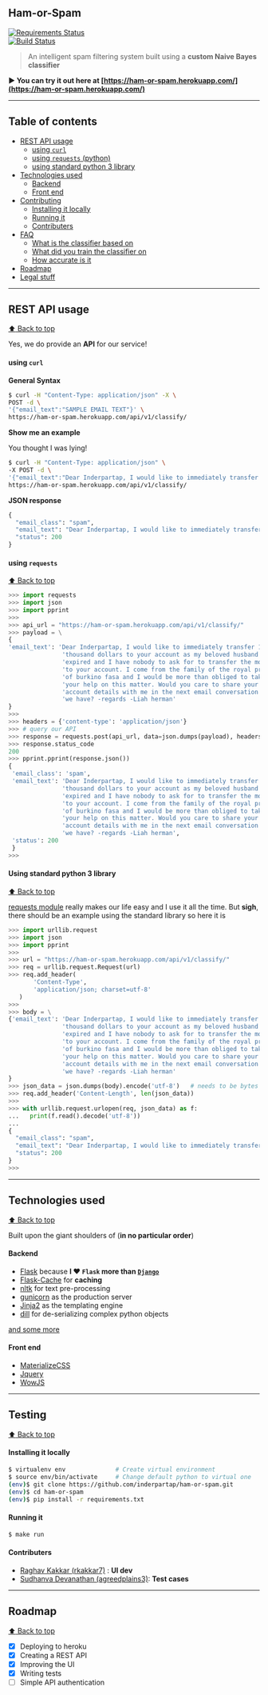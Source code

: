 <h2>Ham-or-Spam</h2>

[![Requirements Status](https://requires.io/github/inderpartap/ham-or-spam/requirements.svg?branch=master)](https://requires.io/github/inderpartap/ham-or-spam/requirements/?branch=master)
<br>
[![Build Status](https://travis-ci.org/inderpartap/ham-or-spam.svg?branch=master)](https://travis-ci.org/inderpartap/ham-or-spam)

> An intelligent spam filtering system built using a **custom Naive Bayes classifier**

**:arrow_forward: You can try it out here at [https://ham-or-spam.herokuapp.com/](https://ham-or-spam.herokuapp.com/)**

***

## Table of contents

- [REST API usage](#rest-api-usage)
    - [using `curl`](#using-curl)
    - [using `requests` (python)](#using-requests)
    - [using standard python 3 library](#using-standard-python-3-library)
- [Technologies used](#technologies-used)
    - [Backend](#backend)
    - [Front end](#front-end)
- [Contributing](#contributing)
    - [Installing it locally](#installing-it-locally)
    - [Running it](#running-it)
    - [Contributers](#contributers)
- [FAQ](#faq)
    - [What is the classifier based on](#what-is-the-classifier-based-on)
    - [What did you train the classifier on](#what-did-you-train-the-classifier-on)
    - [How accurate is it](#how-accurate-is-it)
- [Roadmap](#roadmap)
- [Legal stuff](#legal-stuff)

***

## REST API usage
[:arrow_up: Back to top](#table-of-contents)

Yes, we do provide an **API** for our service!

#### using `curl`

**General Syntax**

```bash
$ curl -H "Content-Type: application/json" -X \
POST -d \
'{"email_text":"SAMPLE EMAIL TEXT"}' \
https://ham-or-spam.herokuapp.com/api/v1/classify/
```

**Show me an example**

You thought I was lying!

```bash
$ curl -H "Content-Type: application/json" \
-X POST -d \
'{"email_text":"Dear Inderpartap, I would like to immediately transfer 10000 thousand dollars to your account as my beloved husband has expired and I have nobody to ask for to transfer the money to your account. I come from the family of the royal prince of burkino fasa and I would be more than obliged to take your help on this matter. Would you care to share your bank account details with me in the next email conversation that we have? -regards -Liah herman"}' \
https://ham-or-spam.herokuapp.com/api/v1/classify/
```

**JSON response**

```python
{
  "email_class": "spam", 
  "email_text": "Dear Inderpartap, I would like to immediately transfer 10000 thousand dollars to your account as my beloved husband has expired and I have nobody to ask for to transfer the money to your account. I come from the family of the royal prince of burkino fasa and I would be more than obliged to take your help on this matter. Would you care to share your bank account details with me in the next email conversation that we have? -regards -Liah herman", 
  "status": 200
}
```

#### using `requests`
[:arrow_up: Back to top](#table-of-contents)


```python
>>> import requests
>>> import json
>>> import pprint
>>>
>>> api_url = "https://ham-or-spam.herokuapp.com/api/v1/classify/"
>>> payload = \
{
'email_text': 'Dear Inderpartap, I would like to immediately transfer 10000 '
               'thousand dollars to your account as my beloved husband has '
               'expired and I have nobody to ask for to transfer the money '
               'to your account. I come from the family of the royal prince '
               'of burkino fasa and I would be more than obliged to take '
               'your help on this matter. Would you care to share your bank '
               'account details with me in the next email conversation that '
               'we have? -regards -Liah herman'
}
>>>
>>> headers = {'content-type': 'application/json'}
>>> # query our API
>>> response = requests.post(api_url, data=json.dumps(payload), headers=headers)
>>> response.status_code
200
>>> pprint.pprint(response.json())
{
 'email_class': 'spam',
 'email_text': 'Dear Inderpartap, I would like to immediately transfer 10000 '
               'thousand dollars to your account as my beloved husband has '
               'expired and I have nobody to ask for to transfer the money '
               'to your account. I come from the family of the royal prince '
               'of burkino fasa and I would be more than obliged to take '
               'your help on this matter. Would you care to share your bank '
               'account details with me in the next email conversation that '
               'we have? -regards -Liah herman',
 'status': 200
 }
>>> 
```

#### Using standard python 3 library
[:arrow_up: Back to top](#table-of-contents)

[requests module](https://github.com/kennethreitz/requests) really makes our life easy and I use it all the time. But **sigh**, there should be an example using the standard library so here it is

```python
>>> import urllib.request
>>> import json
>>> import pprint 
>>>
>>> url = "https://ham-or-spam.herokuapp.com/api/v1/classify/"
>>> req = urllib.request.Request(url)
>>> req.add_header(
       'Content-Type',
       'application/json; charset=utf-8'
   )
>>>
>>> body = \
{'email_text': 'Dear Inderpartap, I would like to immediately transfer 10000 '
               'thousand dollars to your account as my beloved husband has '
               'expired and I have nobody to ask for to transfer the money '
               'to your account. I come from the family of the royal prince '
               'of burkino fasa and I would be more than obliged to take '
               'your help on this matter. Would you care to share your bank '
               'account details with me in the next email conversation that '
               'we have? -regards -Liah herman'
}
>>> json_data = json.dumps(body).encode('utf-8')   # needs to be bytes
>>> req.add_header('Content-Length', len(json_data))
>>>
>>> with urllib.request.urlopen(req, json_data) as f:
...   print(f.read().decode('utf-8'))
... 
{
  "email_class": "spam", 
  "email_text": "Dear Inderpartap, I would like to immediately transfer 10000 thousand dollars to your account as my beloved husband has expired and I have nobody to ask for to transfer the money to your account. I come from the family of the royal prince of burkino fasa and I would be more than obliged to take your help on this matter. Would you care to share your bank account details with me in the next email conversation that we have? -regards -Liah herman", 
  "status": 200
}
>>> 
```

***

## Technologies used
[:arrow_up: Back to top](#table-of-contents)

Built upon the giant shoulders of (__in no particular order__)

#### Backend

- [Flask](http://flask.pocoo.org/) because __I ♥ `Flask` more than [`Django`](https://www.djangoproject.com/)__
- [Flask-Cache](https://pythonhosted.org/Flask-Cache/) for **caching**
- [nltk](http://nltk.org) for text pre-processing
- [gunicorn](http://gunicorn.org/) as the production server
- [Jinja2](http://jinja.pocoo.org/) as the templating engine
- [dill](https://pypi.python.org/pypi/dill) for de-serializing complex python objects

[and some more](https://github.com/inderpartap/ham-or-spam/blob/master/requirements.txt)

#### Front end

- [MaterializeCSS](http://materializecss.com/)
- [Jquery](https://jquery.com/)
- [WowJS](https://github.com/matthieua/WOW)

***

## Testing
[:arrow_up: Back to top](#table-of-contents)

#### Installing it locally

```bash
$ virtualenv env              # Create virtual environment
$ source env/bin/activate     # Change default python to virtual one
(env)$ git clone https://github.com/inderpartap/ham-or-spam.git
(env)$ cd ham-or-spam
(env)$ pip install -r requirements.txt
```

#### Running it

```sh
$ make run
```


#### Contributers

- [Raghav Kakkar (rkakkar7)](https://github.com/rkakkar7) : **UI dev**
- [Sudhanva Devanathan (agreedplains3)](https://github.com/agreedplains3): **Test cases**

***

## Roadmap
[:arrow_up: Back to top](#table-of-contents)

- [x] Deploying to heroku
- [x] Creating a REST API
- [x] Improving the UI
- [x] Writing tests
- [ ] Simple API authentication
